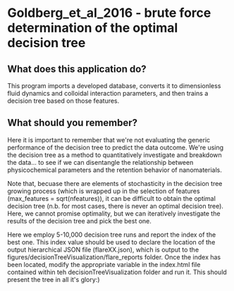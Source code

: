 # Goldberg_et_al_2016 - brute force determination of the optimal decision tree

## What does this application do?
This program imports a developed database, converts it to dimensionless fluid dynamics and colloidal interaction parameters, and then trains a decision tree based on those features. 

## What should you remember? 
Here it is important to remember that we're not evaluating the generic performance of the decision tree to predict the data outcome. We're using the decision tree as a method to quantitatively investigate and breakdown the data... to see if we can disentangle the relationship between physicochemical parameters and the retention behavior of nanomaterials.

Note that, becuase there are elements of stochasticity in the decision tree growing process (which is wrapped up in the selection of features (max_features = sqrt(nfeatures)), it can be difficult to obtain the optimal decision tree (n.b. for most cases, there is never an optimal decision tree). Here, we cannot promise optimality, but we can iteratively investigate the results of the decision tree and pick the best one.

Here we employ 5-10,000 decision tree runs and report the index of the best one. This index value should be used to declare
the location of the output hierarchical JSON file (flareXX.json), which is output to the figures/decisionTreeVisualization/flare_reports folder. Once the index has been located, modify the appropriate variable in the index.html file contained within teh decisionTreeVisualization folder and run it. This should present the tree in all it's glory:)
